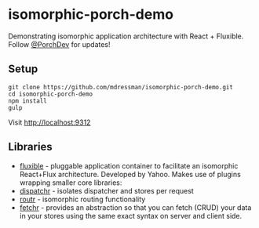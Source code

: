 # isomorphic-porch-demo

Demonstrating isomorphic application architecture with React + Fluxible. Follow [@PorchDev](http://twitter.com/porchdev) for updates!

## Setup

```
git clone https://github.com/mdressman/isomorphic-porch-demo.git
cd isomorphic-porch-demo
npm install
gulp
```

Visit [http://localhost:9312](http://localhost:9312)

## Libraries
 - [fluxible](http://fluxible.io) - pluggable application container to facilitate an isomorphic React+Flux architecture. Developed by Yahoo. Makes use of plugins wrapping smaller core libraries:
  - [dispatchr](https://github.com/yahoo/dispatchr) - isolates dispatcher and stores per request
  - [routr](https://github.com/yahoo/routr) - isomorphic routing functionality
  - [fetchr](https://github.com/yahoo/fetchr) - provides an abstraction so that you can fetch (CRUD) your data in your stores using the same exact syntax on server and client side.

